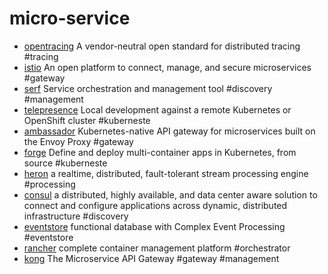 # micro-service

+ [opentracing](http://opentracing.io) A vendor-neutral open standard for distributed tracing #tracing
+ [istio](https://istio.io) An open platform to connect, manage, and secure microservices #gateway
+ [serf](https://github.com/hashicorp/serf) Service orchestration and management tool #discovery #management
+ [telepresence](https://github.com/datawire/telepresence) Local development against a remote Kubernetes or OpenShift cluster #kuberneste
+ [ambassador](https://github.com/datawire/ambassador) Kubernetes-native API gateway for microservices built on the Envoy Proxy #gateway
+ [forge](https://forge.sh) Define and deploy multi-container apps in Kubernetes, from source #kuberneste
+ [heron](https://github.com/twitter/heron) a realtime, distributed, fault-tolerant stream processing engine #processing
+ [consul](https://github.com/hashicorp/consul) a distributed, highly available, and data center aware solution to connect and configure applications across dynamic, distributed infrastructure #discovery
+ [eventstore](https://github.com/eventstore/eventstore) functional database with Complex Event Processing #eventstore
+ [rancher](https://github.com/rancher/rancher) complete container management platform #orchestrator
+ [kong](https://github.com/Kong/kong) The Microservice API Gateway #gateway #management
